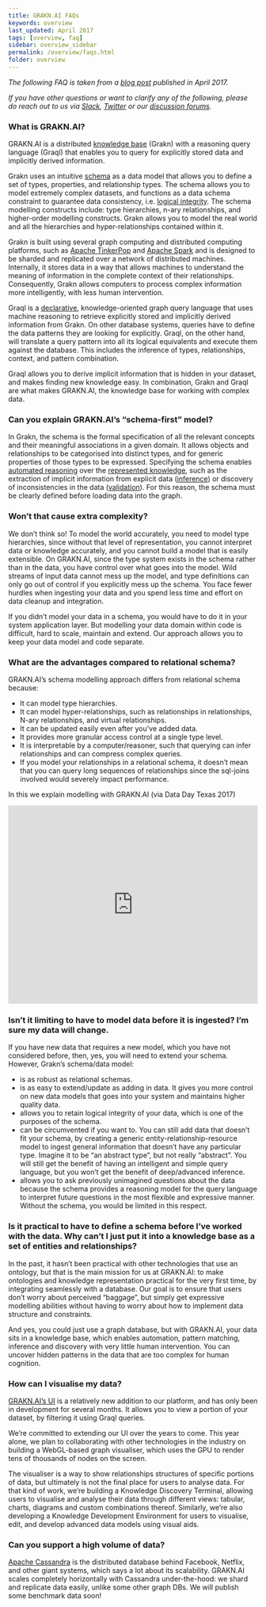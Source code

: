```yaml
---
title: GRAKN.AI FAQs
keywords: overview
last_updated: April 2017
tags: [overview, faq]
sidebar: overview_sidebar
permalink: /overview/faqs.html
folder: overview
---
```


*The following FAQ is taken from a [blog post](https://blog.grakn.ai/grakn-ai-q-a-episode-1-33455f9549c8) published in April 2017.*    

*If you have other questions or want to clarify any of the following, please do reach out to us via [Slack](https://grakn.ai/slack.html), [Twitter](https://twitter.com/graknlabs) or our [discussion forums](https://discuss.grakn.ai/).*

### What is GRAKN.AI?

GRAKN.AI is a distributed [knowledge base](https://en.wikipedia.org/wiki/Knowledge_base) (Grakn) with a reasoning query language (Graql) that enables you to query for explicitly stored data and implicitly derived information.   

Grakn uses an intuitive [schema](https://blog.grakn.ai/what-is-an-ontology-c5baac4a2f6c) as a data model that allows you to define a set of types, properties, and relationship types. The schema allows you to model extremely complex datasets, and functions as a data schema constraint to guarantee data consistency, i.e. [logical integrity](https://en.wikipedia.org/wiki/Data_integrity). The schema modelling constructs include: type hierarchies, n-ary relationships, and higher-order modelling constructs. Grakn allows you to model the real world and all the hierarchies and hyper-relationships contained within it.   

Grakn is built using several graph computing and distributed computing platforms, such as [Apache TinkerPop](https://tinkerpop.apache.org/) and [Apache Spark](http://spark.apache.org/) and is designed to be sharded and replicated over a network of distributed machines. Internally, it stores data in a way that allows machines to understand the meaning of information in the complete context of their relationships. Consequently, Grakn allows computers to process complex information more intelligently, with less human intervention.   

Graql is a [declarative](https://en.wikipedia.org/wiki/Declarative_programming), knowledge-oriented graph query language that uses machine reasoning to retrieve explicitly stored and implicitly derived information from Grakn. On other database systems, queries have to define the data patterns they are looking for explicitly. Graql, on the other hand, will translate a query pattern into all its logical equivalents and execute them against the database. This includes the inference of types, relationships, context, and pattern combination.   

Graql allows you to derive implicit information that is hidden in your dataset, and makes finding new knowledge easy.
In combination, Grakn and Graql are what makes GRAKN.AI, the knowledge base for working with complex data.

### Can you explain GRAKN.AI’s “schema-first” model?

In Grakn, the schema is the formal specification of all the relevant concepts and their meaningful associations in a given domain. It allows objects and relationships to be categorised into distinct types, and for generic properties of those types to be expressed. Specifying the schema enables [automated reasoning](https://en.wikipedia.org/wiki/Inference_engine) over the [represented knowledge](https://en.wikipedia.org/wiki/Knowledge_representation_and_reasoning), such as the extraction of implicit information from explicit data ([inference](https://grakn.ai/pages/documentation/the-fundamentals/grakn-knowledge-model.html#rule-and-sub-type-inference)) or discovery of inconsistencies in the data ([validation](https://grakn.ai/pages/documentation/the-fundamentals/grakn-knowledge-model.html#data-validation)). For this reason, the schema must be clearly defined before loading data into the graph.

### Won’t that cause extra complexity?

We don’t think so! To model the world accurately, you need to model type hierarchies, since without that level of representation, you cannot interpret data or knowledge accurately, and you cannot build a model that is easily extensible. On GRAKN.AI, since the type system exists in the schema rather than in the data, you have control over what goes into the model. Wild streams of input data cannot mess up the model, and type definitions can only go out of control if you explicitly mess up the schema. You face fewer hurdles when ingesting your data and you spend less time and effort on data cleanup and integration.   

If you didn’t model your data in a schema, you would have to do it in your system application layer. But modelling your data domain within code is difficult, hard to scale, maintain and extend. Our approach allows you to keep your data model and code separate.

### What are the advantages compared to relational schema?

GRAKN.AI’s schema modelling approach differs from relational schema because:

* It can model type hierarchies.
* It can model hyper-relationships, such as relationships in relationships, N-ary relationships, and virtual relationships.
* It can be updated easily even after you’ve added data.
* It provides more granular access control at a single type level.
* It is interpretable by a computer/reasoner, such that querying can infer relationships and can compress complex queries.
* If you model your relationships in a relational schema, it doesn’t mean that you can query long sequences of relationships since the sql-joins involved would severely impact performance.

In this we explain modelling with GRAKN.AI (via Data Day Texas 2017)

<iframe style="width: 100%; height: 400px" src="https://www.youtube.com/embed/OeFrudRlXAM?list=PLDaQNzoeb9L7UZDPq7z1Gd2Rc0m_oeSDQ" frameborder="0" allowfullscreen></iframe>

### Isn’t it limiting to have to model data before it is ingested? I’m sure my data will change.

If you have new data that requires a new model, which you have not considered before, then, yes, you will need to extend your schema. However, Grakn’s schema/data model:

* is as robust as relational schemas.
* is as easy to extend/update as adding in data. It gives you more control on new data models that goes into your system and maintains higher quality data.
* allows you to retain logical integrity of your data, which is one of the purposes of the schema.
* can be circumvented if you want to. You can still add data that doesn’t fit your schema, by creating a generic entity-relationship-resource model to ingest general information that doesn’t have any particular type. Imagine it to be “an abstract type”, but not really “abstract”. You will still get the benefit of having an intelligent and simple query language, but you won’t get the benefit of deep/advanced inference.
* allows you to ask previously unimagined questions about the data because the schema provides a reasoning model for the query language to interpret future questions in the most flexible and expressive manner. Without the schema, you would be limited in this respect.

### Is it practical to have to define a schema before I’ve worked with the data. Why can’t I just put it into a knowledge base as a set of entities and relationships?

In the past, it hasn’t been practical with other technologies that use an ontology, but that is the main mission for us at GRAKN.AI: to make ontologies and knowledge representation practical for the very first time, by integrating seamlessly with a database. Our goal is to ensure that users don’t worry about perceived “baggage”, but simply get expressive modelling abilities without having to worry about how to implement data structure and constraints.

And yes, you could just use a graph database, but with GRAKN.AI, your data sits in a knowledge base, which enables automation, pattern matching, inference and discovery with very little human intervention. You can uncover hidden patterns in the data that are too complex for human cognition.

### How can I visualise my data?

[GRAKN.AI’s UI](../documentation/grakn-dashboard/visualiser.html) is a relatively new addition to our platform, and has only been in development for several months. It allows you to view a portion of your dataset, by filtering it using Graql queries.  

We’re committed to extending our UI over the years to come. This year alone, we plan to collaborating with other technologies in the industry on building a WebGL-based graph visualiser, which uses the GPU to render tens of thousands of nodes on the screen.  

The visualiser is a way to show relationships structures of specific portions of data, but ultimately is not the final place for users to analyse data. For that kind of work, we’re building a Knowledge Discovery Terminal, allowing users to visualise and analyse their data through different views: tabular, charts, diagrams and custom combinations thereof. Similarly, we’re also developing a Knowledge Development Environment for users to visualise, edit, and develop advanced data models using visual aids.

### Can you support a high volume of data?

[Apache Cassandra](http://cassandra.apache.org) is the distributed database behind Facebook, Netflix, and other giant systems, which says a lot about its scalability. GRAKN.AI scales completely horizontally with Cassandra under-the-hood: we shard and replicate data easily, unlike some other graph DBs. We will publish some benchmark data soon!
